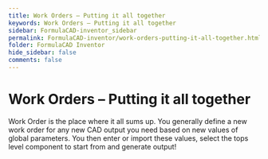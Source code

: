 ```yaml
---
title: Work Orders – Putting it all together
keywords: Work Orders – Putting it all together
sidebar: FormulaCAD-inventor_sidebar
permalink: FormulaCAD-inventor/work-orders-putting-it-all-together.html
folder: FormulaCAD Inventor
hide_sidebar: false
comments: false
---
```

# Work Orders – Putting it all together



Work Order is the place where it all sums up. You generally define a new work order for any new CAD output you need based on new values of global parameters. You then enter or import these values, select the tops level component to start from and generate output!


